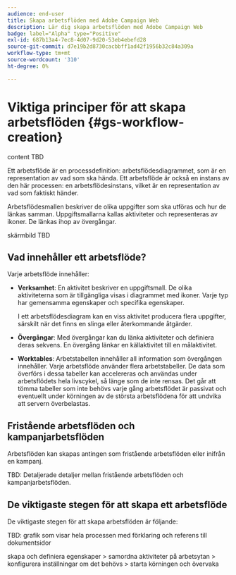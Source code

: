 ```yaml
---
audience: end-user
title: Skapa arbetsflöden med Adobe Campaign Web
description: Lär dig skapa arbetsflöden med Adobe Campaign Web
badge: label="Alpha" type="Positive"
exl-id: 687b13a4-7ec8-4d07-9d20-53eb4ebefd28
source-git-commit: d7e19b2d8730cacbbff1ad42f1956b32c84a309a
workflow-type: tm+mt
source-wordcount: '310'
ht-degree: 0%

---
```



# Viktiga principer för att skapa arbetsflöden {#gs-workflow-creation}

content TBD

Ett arbetsflöde är en processdefinition: arbetsflödesdiagrammet, som är en representation av vad som ska hända. Ett arbetsflöde är också en instans av den här processen: en arbetsflödesinstans, vilket är en representation av vad som faktiskt händer.

Arbetsflödesmallen beskriver de olika uppgifter som ska utföras och hur de länkas samman. Uppgiftsmallarna kallas aktiviteter och representeras av ikoner. De länkas ihop av övergångar.

skärmbild TBD

## Vad innehåller ett arbetsflöde?

Varje arbetsflöde innehåller:

* **Verksamhet**: En aktivitet beskriver en uppgiftsmall. De olika aktiviteterna som är tillgängliga visas i diagrammet med ikoner. Varje typ har gemensamma egenskaper och specifika egenskaper.

   I ett arbetsflödesdiagram kan en viss aktivitet producera flera uppgifter, särskilt när det finns en slinga eller återkommande åtgärder.

* **Övergångar**: Med övergångar kan du länka aktiviteter och definiera deras sekvens. En övergång länkar en källaktivitet till en målaktivitet.

* **Worktables**: Arbetstabellen innehåller all information som övergången innehåller. Varje arbetsflöde använder flera arbetstabeller. De data som överförs i dessa tabeller kan accelereras och användas under arbetsflödets hela livscykel, så länge som de inte rensas. Det går att tömma tabeller som inte behövs varje gång arbetsflödet är passivat och eventuellt under körningen av de största arbetsflödena för att undvika att servern överbelastas.

## Fristående arbetsflöden och kampanjarbetsflöden

Arbetsflöden kan skapas antingen som fristående arbetsflöden eller inifrån en kampanj.

TBD: Detaljerade detaljer mellan fristående arbetsflöden och kampanjarbetsflöden.

## De viktigaste stegen för att skapa ett arbetsflöde

De viktigaste stegen för att skapa arbetsflöden är följande:

TBD: grafik som visar hela processen med förklaring och referens till dokumentsidor

skapa och definiera egenskaper > samordna aktiviteter på arbetsytan > konfigurera inställningar om det behövs > starta körningen och övervaka